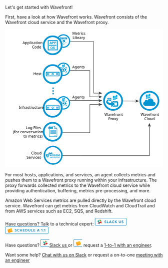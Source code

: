 <div class="container-fluid">
<div class="row">
<p class="lead">Let's get started with Wavefront!</p>
</div>
<div>
<p>First, have a look at how Wavefront works. Wavefront consists of the Wavefront cloud service and the Wavefront proxy.</p>
<img src="images/wavefront_architecture.svg" size=80% alt="Integrations Architecture"></img>

<p>For most hosts, applications, and services, an agent collects metrics and pushes them to a Wavefront proxy running within your infrastructure. The proxy forwards collected metrics to the Wavefront cloud service while providing authentication, buffering, metrics pre-processing, and more.</p>

<p>Amazon Web Services metrics are pulled directly by the Wavefront cloud service. Wavefront can get metrics from CloudWatch and CloudTrail and from AWS services such as EC2, SQS, and Redshift.</p>

<p>Have questions? Talk to a technical expert: <a href="https://wavefront.com/join-public-slack"> <img src="images/slack.png"></img></a>
&nbsp; &nbsp;
<a href="https://calendly.com/wavefront/15min-wavefront-one-on-one"><img src="images/1on1.png"></img> </a> </p>

<p>Have questions? <img src="images/slack_short.png"></img><a href="https://wavefront.com/join-public-slack">Slack us </a> or <img src="images/1-on-1-short.png"></img> request a <a href="https://calendly.com/wavefront/15min-wavefront-one-on-one"> 1-to-1 with an engineer</a>.</p>

<p>Want some help? <a href="https://wavefront.com/join-public-slack">Chat with us on Slack</a> or request a on-to-one <a href="https://calendly.com/wavefront/15min-wavefront-one-on-one">meeting with an engineer</a></p>
</div>
</div>
